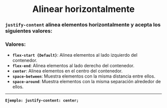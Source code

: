 <div align="center">

# Alinear horizontalmente

</div>

### **``justify-content``** alinea elementos horizontalmente y acepta los siguientes valores:

### Valores:
- **``flex-start {Default}``**: Alinea elementos al lado izquierdo del contenedor.
- **``flex-end``**: Alinea elementos al lado derecho del contenedor.
- **``center``**: Alinea elementos en el centro del contenedor.
- **``space-between``**: Muestra elementos con la misma distancia entre ellos.
- **``space-around``**: Muestra elementos con la misma separación alrededor de ellos.
---
**``Ejemplo: justify-content: center;``**